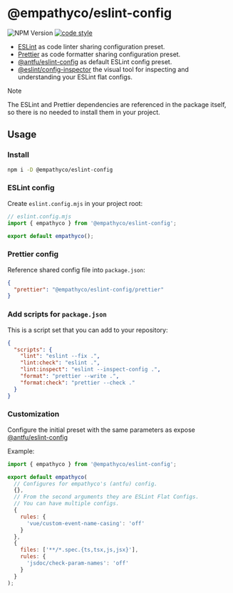 # @empathyco/eslint-config

![NPM Version](https://img.shields.io/npm/v/%40empathyco%2Feslint-config)
[![code style](https://antfu.me/badge-code-style.svg)](https://github.com/antfu/eslint-config)

- [ESLint](https://eslint.org/) as code linter sharing configuration preset.
- [Prettier](https://github.com/prettier/prettier) as code formatter sharing configuration preset.
- [@antfu/eslint-config](https://github.com/antfu/eslint-config) as default ESLint config preset.
- [@eslint/config-inspector](https://github.com/eslint/config-inspector) the visual tool for inspecting and understanding your ESLint flat configs.

> [!NOTE]
> The ESLint and Prettier dependencies are referenced in the package itself, so there is no
> needed to install them in your project.

## Usage

### Install

```bash
npm i -D @empathyco/eslint-config
```

### ESLint config

Create `eslint.config.mjs` in your project root:

```js
// eslint.config.mjs
import { empathyco } from '@empathyco/eslint-config';

export default empathyco();
```

### Prettier config

Reference shared config file into `package.json`:

```json
{
  "prettier": "@empathyco/eslint-config/prettier"
}
```

### Add scripts for `package.json`

This is a script set that you can add to your repository:

```json
{
  "scripts": {
    "lint": "eslint --fix .",
    "lint:check": "eslint .",
    "lint:inspect": "eslint --inspect-config .",
    "format": "prettier --write .",
    "format:check": "prettier --check ."
  }
}
```

### Customization

Configure the initial preset with the same parameters as expose [@antfu/eslint-config](https://github.com/antfu/eslint-config/blob/main/README.md#customization)

Example: 

```js
import { empathyco } from '@empathyco/eslint-config';

export default empathyco(
  // Configures for empathyco's (antfu) config.
  {},
  // From the second arguments they are ESLint Flat Configs.
  // You can have multiple configs.
  {
    rules: {
      'vue/custom-event-name-casing': 'off'
    }
  },
  {
    files: ['**/*.spec.{ts,tsx,js,jsx}'],
    rules: {
      'jsdoc/check-param-names': 'off'
    }
  }
);
```
